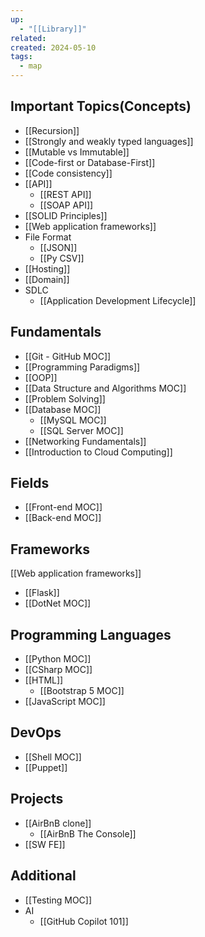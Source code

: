 ```yaml
---
up:
  - "[[Library]]"
related: 
created: 2024-05-10
tags:
  - map
---
```

## Important Topics(Concepts)
- [[Recursion]]
- [[Strongly and weakly typed languages]]
- [[Mutable vs Immutable]]
- [[Code-first or Database-First]]
- [[Code consistency]]
- [[API]]
	- [[REST API]]
	- [[SOAP API]]
- [[SOLID Principles]]
- [[Web application frameworks]]
- File Format
	- [[JSON]]
	- [[Py CSV]]
- [[Hosting]]
- [[Domain]]
- SDLC
	- [[Application Development Lifecycle]]
## Fundamentals
- [[Git - GitHub MOC]]
- [[Programming Paradigms]]
- [[OOP]]
- [[Data Structure and Algorithms MOC]]
- [[Problem Solving]]
- [[Database MOC]]
	- [[MySQL MOC]]
	- [[SQL Server MOC]]
- [[Networking Fundamentals]]
- [[Introduction to Cloud Computing]]

## Fields
- [[Front-end MOC]]
- [[Back-end MOC]]
## Frameworks
[[Web application frameworks]]
- [[Flask]]
- [[DotNet MOC]]
## Programming Languages
- [[Python MOC]]
- [[CSharp MOC]]
- [[HTML]]
	- [[Bootstrap 5 MOC]]
- [[JavaScript MOC]]
## DevOps
- [[Shell MOC]]
- [[Puppet]]
## Projects 
- [[AirBnB clone]]
	- [[AirBnB The Console]]
- [[SW FE]]

## Additional
- [[Testing MOC]]
- AI
	- [[GitHub Copilot 101]]